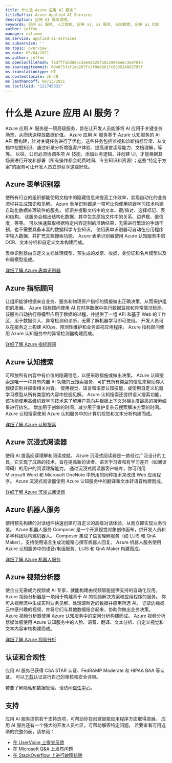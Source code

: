 ```yaml
---
title: 什么是 Azure 应用 AI 服务？
titleSuffix: Azure Applied AI Services
description: 应用 AI 服务说明。
keywords: 应用 ai 服务, 人工智能, 应用 ai, ai 服务, 认知搜索, 应用 ai 功能
author: jeffme
manager: nitinme
ms.service: applied-ai-services
ms.subservice: ''
ms.topic: overview
ms.date: 05/04/2021
ms.author: jeffme
ms.openlocfilehash: fadfffadd0d7c2e642825fa8134906e6c3697014
ms.sourcegitcommit: 0046757af1da267fc2f0e88617c633524883795f
ms.translationtype: HT
ms.contentlocale: zh-CN
ms.lasthandoff: 08/13/2021
ms.locfileid: "121745932"
---
```

# <a name="what-are-azure-applied-ai-services"></a>什么是 Azure 应用 AI 服务？

Azure 应用 AI 服务是一项高级服务，旨在让开发人员能够将 AI 应用于关键业务场景，从而快速释放数据价值。  Azure 应用 AI 服务基于 Azure 认知服务的 AI API 而构建，针对关键任务进行了优化，这些任务包括监视和诊断指标异常、从文档中挖掘知识、通过听录分析增强客户体验、提高课堂读写能力、文档理解，等等。 以往，公司必须协调多项 AI 技能、添加业务逻辑，并创建 UI，才能根据其场景进行开发和部署（所有操作都会耗费时间、专业知识和资源）；这些“特定于方案”的服务可让开发人员立即获享这些好处。

## <a name="azure-form-recognizer"></a>Azure 表单识别器

使所有行业的组织都能使用文档中的隐藏信息来提高工作效率，实现自动化的业务流程并生成知识和见解。  Azure 表单识别器是一项可让你使用机器学习技术构建自动化数据处理软件的服务。 标识并提取文档中的文本、键/值对、选择标记、表和结构。 该服务会输出结构化数据，其中包含原始文件中的关系、边界框、置信度，等等。 可以快速获取根据特定内容定制的准确结果，无需进行繁琐的手动干预，也不需要具备丰富的数据科学专业知识。 使用表单识别器可自动在应用程序中输入数据，并扩充文档搜索功能。  Azure 表单识别器使用 Azure 认知服务中的 OCR、文本分析和自定义文本构建而成。

表单识别器由自定义文档处理模型、预生成的发票、收据、身份证和名片模型以及布局模型组成。 

[详细了解 Azure 表单识别器](../cognitive-services/form-recognizer/index.yml)

## <a name="azure-metrics-advisor"></a>Azure 指标顾问

让组织能够根据来自业务、服务和物理资产指标的情报做出正确决策，从而保护组织的发展。  Azure 指标顾问使用 AI 在时序数据中执行数据监视和异常情况检测。 该服务自动执行将模型应用于数据的过程，并提供了一组 API 和基于 Web 的工作区，用于数据引入、异常检测和诊断，无需了解机器学习即可使用。 开发人员可以在服务之上构建 AIOps、预测性维护和业务监视应用程序。  Azure 指标顾问使用 Azure 认知服务中的异常检测器构建而成。

[详细了解 Azure 指标顾问](./metrics-advisor/index.yml)

## <a name="azure-cognitive-search"></a>Azure 认知搜索

可释放所有内容中有价值的隐藏信息，以便采取措施或做出决策。  Azure 认知搜索是唯一一种具有内置 AI 功能的云搜索服务，可扩充所有类型的信息来帮助你大规模识别并探索相关内容。 使用视觉、语言和语音认知技能，或使用自定义机器学习模型从所有类型的内容中挖掘见解。 Azure 认知搜索还提供语义搜索功能，该功能使用高级机器学习技术来了解用户意向并根据上下文对相关度最高的搜索结果进行排名。 增加用于创新的时间，减少用于维护复杂云搜索解决方案的时间。  Azure 认知搜索使用 Azure 认知服务中的计算机视觉和文本分析构建而成。

[详细了解 Azure 认知搜索](../search/index.yml)

## <a name="azure-immersive-reader"></a>Azure 沉浸式阅读器

使用 AI 提高阅读理解和阅读成就。 Azure 沉浸式阅读器是一款经过广泛设计的工具，它实现了成熟的技术，旨在提高新的读者、语言学习者和有学习差异（如阅读障碍）的用户的阅读理解能力。 通过沉浸式阅读器客户端库，你可利用 Microsoft Word 和 Microsoft OneNote 中所用的同种技术来改进 Web 应用程序。 Azure 沉浸式阅读器使用 Azure 认知服务中的翻译和文本转语音构建而成。

[详细了解 Azure 沉浸式阅读器](./immersive-reader/index.yml)

## <a name="azure-bot-service"></a>Azure 机器人服务

使用预先构建的对话组件快速创建可自定义的高级对话体验，从而立即实现业务价值。  Azure 机器人服务 Composer 是一个开源视觉对象创作画布，供开发人员和多学科团队构建机器人。 Composer 集成了语言理解服务（如 LUIS 和 QnA Maker），支持使用语言生成功能精心撰写机器人回复。 Azure 机器人服务使用 Azure 认知服务中的语音/电话服务、LUIS 和 QnA Maker 构建而成。

[详细了解 Azure 机器人服务](/composer/)

## <a name="azure-video-analyzer"></a>Azure 视频分析器 

使企业无需成为视频或 AI 专家，就能构建由视频智能提供支持的自动化应用。  Azure 视频分析器是一项用于构建基于 AI 的视频解决方案和应用程序的服务。 你可从视频流中生成实时业务见解、处理源附近的数据并应用所选 AI。 记录边缘或云中感兴趣的视频，并将它们与其他数据结合起来，协助你做出业务决策。  Azure 视频分析器使用 Azure 认知服务中的空间分析构建而成。  Azure 视频分析器媒体版使用 Azure 认知服务中的人脸、语音、翻译、文本分析、自定义视觉和文本内容审核构建而成。  

[详细了解 Azure 视频分析](../azure-video-analyzer/index.yml)

## <a name="certifications-and-compliance"></a>认证和合规性

应用 AI 服务已获得 CSA STAR 认证、FedRAMP Moderate 和 HIPAA BAA 等认证。 可以[下载](/samples/browse/?redirectedfrom=TechNet-Gallery "下载")认证进行自己的审核和安全评审。

若要了解隐私和数据管理，请访问[信任中心](https://servicetrust.microsoft.com/ "信任中心")。

## <a name="support"></a>支持

应用 AI 服务提供若干支持选项，可帮助你在创建智能应用程序方面取得进展。 应用 AI 服务还有一个强大的开发人员社区，可帮助解答特定问题。 若要查看可用选项的完整列表，请参阅：

- [在 UserVoice 上提交反馈](https://aka.ms/AppliedAIUserVoice)
- [在 Microsoft Q&A 上发布问题](/answers/topics/azure-applied-ai-services.html)
- [在 StackOverflow 上进行故障排除](https://aka.ms/AppliedAIStackOverflow)